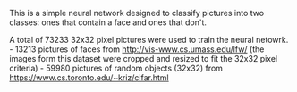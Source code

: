 This is a simple neural network designed to classify pictures into two classes: ones that contain a face and ones that don't.

A total of 73233 32x32 pixel pictures were used to train the neural netowrk.
	- 13213 pictures of faces from http://vis-www.cs.umass.edu/lfw/ (the images form this dataset were cropped and resized to  fit the 32x32 pixel criteria)
	- 59980 pictures of random objects (32x32) from https://www.cs.toronto.edu/~kriz/cifar.html